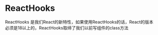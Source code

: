 # ReactHooks 
  ReactHooks 是我们React的新特性，如果使用ReactHooks的话，React的版本必须是18以上的，ReactHooks取缔了我们以前写组件的class方法